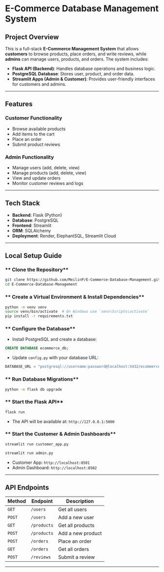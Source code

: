# E-Commerce Database Management System

## Project Overview
This is a full-stack **E-Commerce Management System** that allows **customers** to browse products, place orders, and write reviews, while **admins** can manage users, products, and orders. The system includes:
- **Flask API (Backend)**: Handles database operations and business logic.
- **PostgreSQL Database**: Stores user, product, and order data.
- **Streamlit Apps (Admin & Customer)**: Provides user-friendly interfaces for customers and admins.

---

## Features
###  **Customer Functionality**
- Browse available products
- Add items to the cart
- Place an order
- Submit product reviews

###  **Admin Functionality**
- Manage users (add, delete, view)
- Manage products (add, delete, view)
- View and update orders
- Monitor customer reviews and logs

---

##  Tech Stack
- **Backend**: Flask (Python)
- **Database**: PostgreSQL
- **Frontend**: Streamlit
- **ORM**: SQLAlchemy
- **Deployment**: Render, ElephantSQL, Streamlit Cloud

---

##  Local Setup Guide
### ** Clone the Repository**
```bash
git clone https://github.com/MeilinP/E-Commerce-Database-Management.git
cd E-Commerce-Database-Management
```

### ** Create a Virtual Environment & Install Dependencies**
```bash
python -m venv venv
source venv/bin/activate  # On Windows use `venv\Scripts\activate`
pip install -r requirements.txt
```

### ** Configure the Database**
- Install PostgreSQL and create a database:
```sql
CREATE DATABASE ecommerce_db;
```
- Update `config.py` with your database URL:
```python
DATABASE_URL = "postgresql://username:password@localhost:5432/ecommerce_db"
```

### ** Run Database Migrations**
```bash
python -m flask db upgrade
```

### ** Start the Flask API**
```bash
flask run
```
- The API will be available at: `http://127.0.0.1:5000`

### ** Start the Customer & Admin Dashboards**
```bash
streamlit run customer_app.py
```
```bash
streamlit run admin.py
```
- Customer App: `http://localhost:8501`
- Admin Dashboard: `http://localhost:8502`

---


## API Endpoints
| **Method** | **Endpoint** | **Description** |
|------------|-------------|-----------------|
| `GET` | `/users` | Get all users |
| `POST` | `/users` | Add a new user |
| `GET` | `/products` | Get all products |
| `POST` | `/products` | Add a new product |
| `POST` | `/orders` | Place an order |
| `GET` | `/orders` | Get all orders |
| `POST` | `/reviews` | Submit a review |

---
